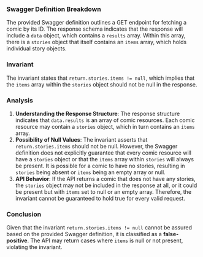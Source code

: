 ### Swagger Definition Breakdown
The provided Swagger definition outlines a GET endpoint for fetching a comic by its ID. The response schema indicates that the response will include a `data` object, which contains a `results` array. Within this array, there is a `stories` object that itself contains an `items` array, which holds individual story objects.

### Invariant
The invariant states that `return.stories.items != null`, which implies that the `items` array within the `stories` object should not be null in the response.

### Analysis
1. **Understanding the Response Structure**: The response structure indicates that `data.results` is an array of comic resources. Each comic resource may contain a `stories` object, which in turn contains an `items` array.
2. **Possibility of Null Values**: The invariant asserts that `return.stories.items` should not be null. However, the Swagger definition does not explicitly guarantee that every comic resource will have a `stories` object or that the `items` array within `stories` will always be present. It is possible for a comic to have no stories, resulting in `stories` being absent or `items` being an empty array or null.
3. **API Behavior**: If the API returns a comic that does not have any stories, the `stories` object may not be included in the response at all, or it could be present but with `items` set to null or an empty array. Therefore, the invariant cannot be guaranteed to hold true for every valid request.

### Conclusion
Given that the invariant `return.stories.items != null` cannot be assured based on the provided Swagger definition, it is classified as a **false-positive**. The API may return cases where `items` is null or not present, violating the invariant.
